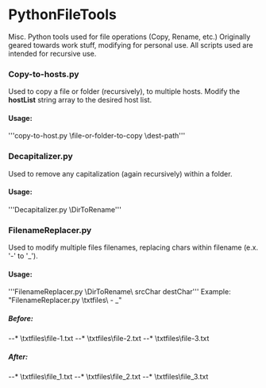 PythonFileTools
===============

Misc. Python tools used for file operations (Copy, Rename, etc.)
Originally geared towards work stuff, modifying for personal use.
All scripts used are intended for recursive use.

### Copy-to-hosts.py

Used to copy a file or folder (recursively), to multiple hosts.
Modify the **hostList** string array to the desired host list.
#### Usage:
'''copy-to-host.py \file-or-folder-to-copy \dest-path'''

### Decapitalizer.py

Used to remove any capitalization (again recursively) within a folder.
#### Usage:
'''Decapitalizer.py \DirToRename\'''

### FilenameReplacer.py

Used to modify multiple files filenames, replacing chars within filename (e.x. '-' to '_').
#### Usage:
'''FilenameReplacer.py \DirToRename\ srcChar destChar''' 
Example: "FilenameReplacer.py \txtfiles\ - _"
##### Before:
--* \txtfiles\file-1.txt
--* \txtfiles\file-2.txt
--* \txtfiles\file-3.txt
##### After:
--* \txtfiles\file_1.txt
--* \txtfiles\file_2.txt
--* \txtfiles\file_3.txt